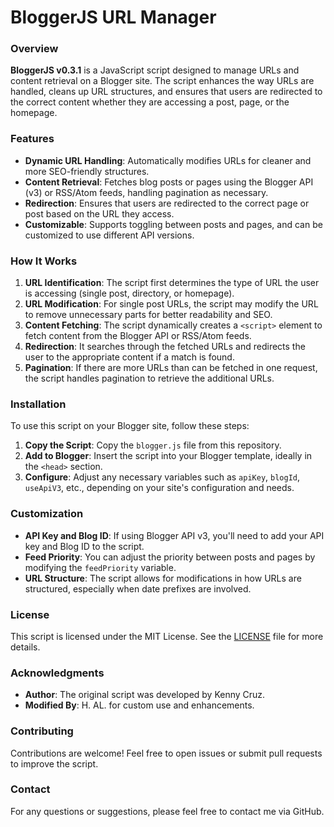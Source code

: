 # BloggerJS URL Manager

### Overview

**BloggerJS v0.3.1** is a JavaScript script designed to manage URLs and content retrieval on a Blogger site. The script enhances the way URLs are handled, cleans up URL structures, and ensures that users are redirected to the correct content whether they are accessing a post, page, or the homepage.

### Features

- **Dynamic URL Handling**: Automatically modifies URLs for cleaner and more SEO-friendly structures.
- **Content Retrieval**: Fetches blog posts or pages using the Blogger API (v3) or RSS/Atom feeds, handling pagination as necessary.
- **Redirection**: Ensures that users are redirected to the correct page or post based on the URL they access.
- **Customizable**: Supports toggling between posts and pages, and can be customized to use different API versions.

### How It Works

1. **URL Identification**: The script first determines the type of URL the user is accessing (single post, directory, or homepage).
2. **URL Modification**: For single post URLs, the script may modify the URL to remove unnecessary parts for better readability and SEO.
3. **Content Fetching**: The script dynamically creates a `<script>` element to fetch content from the Blogger API or RSS/Atom feeds.
4. **Redirection**: It searches through the fetched URLs and redirects the user to the appropriate content if a match is found.
5. **Pagination**: If there are more URLs than can be fetched in one request, the script handles pagination to retrieve the additional URLs.

### Installation

To use this script on your Blogger site, follow these steps:

1. **Copy the Script**: Copy the `blogger.js` file from this repository.
2. **Add to Blogger**: Insert the script into your Blogger template, ideally in the `<head>` section.
3. **Configure**: Adjust any necessary variables such as `apiKey`, `blogId`, `useApiV3`, etc., depending on your site's configuration and needs.

### Customization

- **API Key and Blog ID**: If using Blogger API v3, you'll need to add your API key and Blog ID to the script.
- **Feed Priority**: You can adjust the priority between posts and pages by modifying the `feedPriority` variable.
- **URL Structure**: The script allows for modifications in how URLs are structured, especially when date prefixes are involved.

### License

This script is licensed under the MIT License. See the [LICENSE](LICENSE) file for more details.

### Acknowledgments

- **Author**: The original script was developed by Kenny Cruz.
- **Modified By**: H. AL. for custom use and enhancements.

### Contributing

Contributions are welcome! Feel free to open issues or submit pull requests to improve the script.

### Contact

For any questions or suggestions, please feel free to contact me via GitHub.
